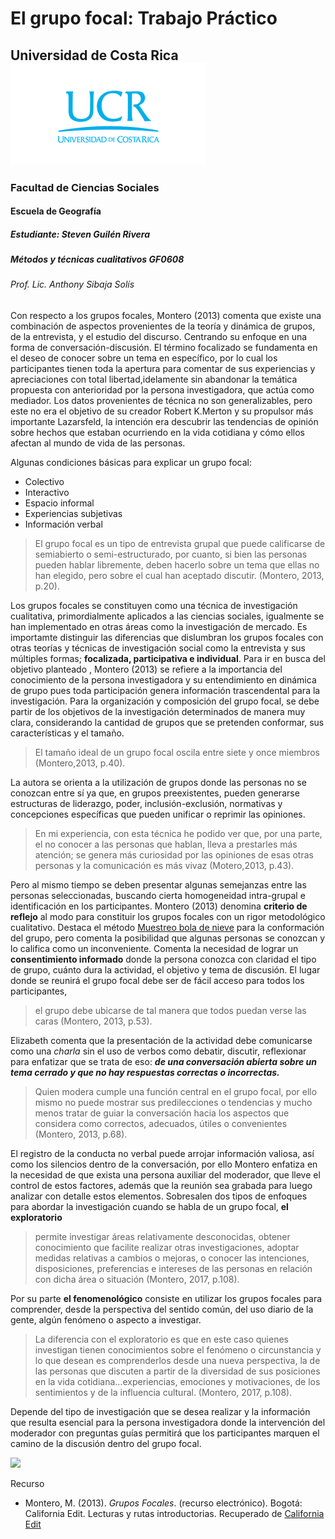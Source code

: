 # El grupo focal: Trabajo Práctico 
## Universidad de Costa Rica ![](https://github.com/09StevenG/Practica-/blob/main/ucr.png) 
### Facultad de Ciencias Sociales
#### Escuela de Geografía
##### Estudiante: Steven Guilén Rivera 
##### Métodos y técnicas cualitativos GF0608
###### Prof. Lic. Anthony Sibaja Solís
Con respecto a los grupos focales, Montero (2013) comenta que existe una combinación de
aspectos provenientes de la teoría y dinámica de grupos, de la entrevista, y el estudio del discurso.
Centrando su enfoque en una forma de conversación-discusión.
El término focalizado se fundamenta en el deseo de conocer sobre un tema en específico, por lo
cual los participantes tienen toda la apertura para comentar de sus experiencias y apreciaciones 
con total libertad,idelamente sin abandonar la temática propuesta con anterioridad por la persona investigadora, que actúa como mediador.
Los datos provenientes de técnica no son generalizables, pero este no era el objetivo de su creador
Robert K.Merton y su propulsor más importante Lazarsfeld, la intención era descubrir las
tendencias de opinión sobre hechos que estaban ocurriendo en la vida cotidiana y cómo ellos
afectan al mundo de vida de las personas.


Algunas condiciones básicas para explicar un grupo focal:
- Colectivo
- Interactivo
- Espacio informal
- Experiencias subjetivas
- Información verbal

>El grupo focal es un tipo de entrevista grupal que puede calificarse de semiabierto
>o semi-estructurado, por cuanto, si bien las personas pueden hablar
>libremente, deben hacerlo sobre un tema que ellas no han elegido, pero sobre el
>cual han aceptado discutir. (Montero, 2013, p.20).

Los grupos focales se constituyen como una técnica de investigación cualitativa, primordialmente
aplicados a las ciencias sociales, igualmente se han implementado en otras áreas como la
investigación de mercado.
Es importamte distinguir las diferencias que dislumbran los grupos focales con otras teorías y técnicas de investigación social como la entrevista y sus múltiples formas; **focalizada, participativa e individual**.
Para ir en busca del objetivo planteado , Montero (2013) se refiere a la importancia del conocimiento de la persona investigadora y su entendimiento en dinámica de grupo pues toda participación genera información trascendental para la investigación.
Para la organización y composición del grupo focal, se debe partir de los objetivos de la investigación determinados de manera muy clara, considerando la cantidad de grupos que se pretenden conformar, sus características y el tamaño. 
>El tamaño ideal de un grupo focal oscila entre siete y once miembros (Montero,2013, p.40).

La autora se orienta a la utilización de grupos donde las personas no se conozcan entre sí ya que,
en grupos preexistentes, pueden generarse estructuras de liderazgo, poder, inclusión-exclusión,
normativas y concepciones específicas que pueden unificar o reprimir las opiniones.

>En mi experiencia, con esta técnica he podido ver que, por una parte, el no conocer a las
>personas que hablan, lleva a prestarles más atención; se genera más curiosidad por las
>opiniones de esas otras personas y la comunicación es más vivaz (Motero,2013, p.43).

Pero al mismo tiempo se deben presentar algunas semejanzas entre las personas seleccionadas,
buscando cierta homogeneidad intra-grupal e identificación en los participantes.
Montero (2013) denomina **criterio de reflejo** al modo para constituir los grupos focales con un
rigor metodológico cualitativo. Destaca el método [Muestreo bola de nieve](https://www.netquest.com/blog/es/blog/es/muestreo-bola-nieve) para la 
conformación del grupo, pero comenta la posibilidad que algunas personas se conozcan y lo
califica como un inconveniente. Comenta la necesidad de lograr un **consentimiento informado**
donde la persona conozca con claridad el tipo de grupo, cuánto dura la actividad, el objetivo y
tema de discusión.
El lugar donde se reunirá el grupo focal debe ser de fácil acceso para todos los participantes, 

>el grupo debe ubicarse de tal manera que todos puedan verse las caras (Montero, 2013, p.53).


Elizabeth comenta que la presentación de la actividad debe comunicarse como una _charla_ sin
el uso de verbos como debatir, discutir, reflexionar para enfatizar que se trata de eso: 
***de una conversación abierta sobre un tema cerrado y que no hay respuestas correctas o incorrectas.***

>Quien modera cumple una función central en el grupo focal, por ello mismo no puede mostrar
>sus predilecciones o tendencias y mucho menos tratar de guiar la conversación hacia los aspectos
>que considera como correctos, adecuados, útiles o convenientes (Montero, 2013, p.68).

El registro de la conducta no verbal puede arrojar información valiosa, así como los silencios
dentro de la conversación, por ello Montero enfatiza en la necesidad de que exista una persona
auxiliar del moderador, que lleve el control de estos factores, además que la reunión sea grabada
para luego analizar con detalle estos elementos.
Sobresalen dos tipos de enfoques para abordar la investigación cuando se habla de un grupo focal,
**el exploratorio** 
>permite investigar áreas relativamente desconocidas, obtener conocimiento que facilite realizar otras investigaciones, adoptar medidas relativas a cambios o mejoras, o conocer
>las intenciones, disposiciones, preferencias e intereses de las personas en relación con dicha área o situación (Montero, 2017, p.108).

Por su parte **el fenomenológico** consiste en utilizar los grupos focales para comprender, desde la perspectiva del sentido común, del uso diario de la gente, algún fenómeno o aspecto a investigar.
>La diferencia con el exploratorio es que en este caso quienes investigan tienen
>conocimientos sobre el fenómeno o circunstancia y lo que desean es
>comprenderlos desde una nueva perspectiva, la de las personas que discuten a
>partir de la diversidad de sus posiciones en la vida cotidiana…experiencias,
>emociones y motivaciones, de los sentimientos y de la influencia cultural.
>(Montero, 2017, p.108).

Depende del tipo de investigación que se desea realizar y la información que resulta esencial
para la persona investigadora donde la intervención del moderador con preguntas guías
permitirá que los participantes marquen el camino de la discusión dentro del grupo focal.

![](https://conceptodefinicion.de/wp-content/uploads/2018/02/Grupos_Focales-.jpg)

Recurso
- Montero, M. (2013). _Grupos Focales_. (recurso electrónico). Bogotá: California Edit. Lecturas y
rutas introductorias. Recuperado de [California Edit](https://california-edit.com/libro/grupos-focales/)



